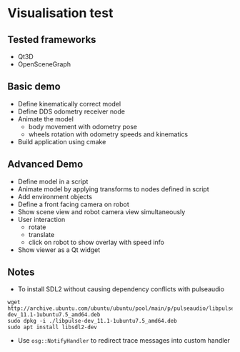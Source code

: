 # Visualisation test

## Tested frameworks
- Qt3D
- OpenSceneGraph

## Basic demo

- Define kinematically correct model
- Define DDS odometry receiver node
- Animate the model
    - body movement with odometry pose
    - wheels rotation with odometry speeds and kinematics
- Build application using cmake

## Advanced Demo

- Define model in a script
- Animate model by applying transforms to nodes defined in script
- Add environment objects
- Define a front facing camera on robot
- Show scene view and robot camera view simultaneously
- User interaction
    - rotate
    - translate
    - click on robot to show overlay with speed info
- Show viewer as a Qt widget

## Notes

- To install SDL2 without causing dependency conflicts with pulseaudio
```
wget http://archive.ubuntu.com/ubuntu/ubuntu/pool/main/p/pulseaudio/libpulse-dev_11.1-1ubuntu7.5_amd64.deb
sudo dpkg -i ./libpulse-dev_11.1-1ubuntu7.5_amd64.deb
sudo apt install libsdl2-dev
```

- Use `osg::NotifyHandler` to redirect trace messages into custom handler
